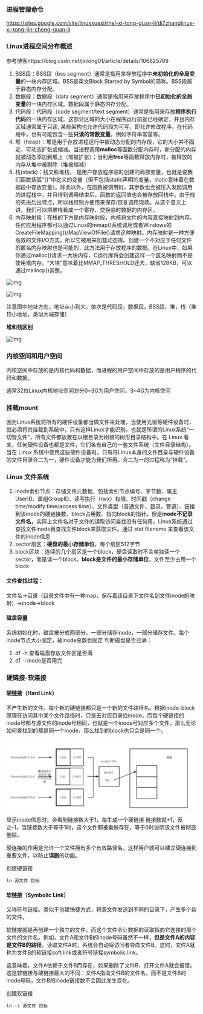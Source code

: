 ### 进程管理命令

https://sites.google.com/site/linuxxuexi/rhel-xi-tong-guan-li/di7zhanglinux-xi-tong-jin-cheng-guan-li

### Linux进程空间分布概述

参考博客https://blog.csdn.net/jinking01/article/details/106825769

1. BSS段：BSS段（bss segment）通常是指用来存放程序中**未初始化的全局变量**的一块内存区域。BSS是英文Block Started by Symbol的简称。BSS段属于静态内存分配。
2. 数据段：数据段（data segment）通常是指用来存放程序中**已初始化的全局变量**的一块内存区域。数据段属于静态内存分配。
3. 代码段：代码段（code segment/text segment）通常是指用来存放**程序执行代码**的一块内存区域。这部分区域的大小在程序运行前就已经确定，并且内存区域通常属于只读, 某些架构也允许代码段为可写，即允许修改程序。在代码段中，也有可能包含一些**只读的常数变量**，例如字符串常量等。
4. 堆（heap）：堆是用于存放进程运行中被动态分配的内存段，它的大小并不固定，可动态扩张或缩减。当进程调用**malloc**等函数分配内存时，新分配的内存就被动态添加到堆上（堆被扩张）；当利用**free**等函数释放内存时，被释放的内存从堆中被剔除（堆被缩减）
5. 栈(stack)：栈又称堆栈， 是用户存放程序临时创建的局部变量，也就是说我们函数括弧“{}”中定义的变量（但不包括static声明的变量，static意味着在数据段中存放变量）。除此以外，在函数被调用时，其参数也会被压入发起调用的进程栈中，并且待到调用结束后，函数的返回值也会被存放回栈中。由于栈的先进后出特点，所以栈特别方便用来保存/恢复调用现场。从这个意义上讲，我们可以把堆栈看成一个寄存、交换临时数据的内存区。
6. 内存映射段：在栈的下方是内存映射段，内核将文件的内容直接映射到内存。任何应用程序都可以通过Linux的mmap()系统调用或者Windows的CreateFileMapping()/MapViewOfFile()请求这种映射。内存映射是一种方便高效的文件I/O方式，所以它被用来加载动态库。创建一个不对应于任何文件的匿名内存映射也是可能的，此方法用于存放程序的数据。在Linux中，如果你通过malloc()请求一大块内存，C运行库将会创建这样一个匿名映射而不是使用堆内存。“大块”意味着比MMAP_THRESHOLD还大，缺省128KB，可以通过mallocp()调整。

![img](https://imgconvert.csdnimg.cn/aHR0cHM6Ly9waWM0LnpoaW1nLmNvbS84MC92Mi04MmY1NjcxNDZmODM2NDViZGZhZGVhMDY4MWFkMDgxZl83MjB3LnBuZw?x-oss-process=image/format,png)

![img](https://imgconvert.csdnimg.cn/aHR0cHM6Ly9waWMzLnpoaW1nLmNvbS84MC92Mi1lOTBmYjA0OWVlNmY3OWRmYThkZGZlOTAzNDkwM2Y5Ml83MjB3LnBuZw?x-oss-process=image/format,png)

注意图中地址方向，地址从小到大，依次是代码段，数据段，BSS段，堆，栈（堆顶小地址，类似大端存储）

**堆和栈区别**

![img](https://imgconvert.csdnimg.cn/aHR0cHM6Ly9waWMxLnpoaW1nLmNvbS84MC92Mi1lMDdkMzhhNDAzMTc1Y2I3NjJhZTliMGI0MmFlNDJlNF83MjB3LnBuZw?x-oss-process=image/format,png)

### 内核空间和用户空间

内核空间中存放的是内核代码和数据，而进程的用户空间中存放的是用户程序的代码和数据。

通常32位Linux内核地址空间划分0~3G为用户空间，3~4G为内核空间

### 挂载mount

因为Linux系统将所有的硬件设备都当做文件来处理，当使用光驱等硬件设备时，就必须将其挂载到系统中，只有这样Linux才能识别。也就是所谓的Linux系统“一切皆文件”，所有文件都放置在以根目录为树根的树形目录结构中。在 Linux 看来，任何硬件设备也都是文件，它们各有自己的一套文件系统（文件目录结构）。
当在 Linux 系统中使用这些硬件设备时，只有将Linux本身的文件目录与硬件设备的文件目录合二为一，硬件设备才能为我们所用。合二为一的过程称为“挂载”。

### Linux 文件系统 

1. inode索引节点：存储文件元数据，包括索引节点编号、字节数、属主UserID、属组GroupID、读写执行（rwx）权限、时间戳（change time/modify time/access time）、文件类型（普通文件，目录，管道）、链接到该inode的硬链接数、block占用数、指向block的指针。但是**inode不记录文件名**，实际上文件名对于文件的读取访问查找没有任何用，Linux系统通过查找文件inode再查找文件block来获取文件。通过 stat filename 来查看该文件的inode信息
2. sector扇区：**硬盘的最小存储单位**，每个扇区512字节
3. block区块：连续的几个扇区是一个block，硬盘读取时不会单独读一个sector，而是读一个block。**block是文件的最小存储单位**，文件至少占用一个block

#### 文件查找过程：
文件名->目录（目录文件中有一种map，保存着该目录下文件名到文件inode的映射）->inode->block

#### 磁盘容量
系统初始化时，磁盘被分成两部分，一部分储存inode，一部分储存文件。每个inode节点大小固定，故inode总数也固定
判断磁盘是否已满：
1. df -h 查看磁盘存放文件区是否满
2. df -i inode是否用完

### 硬链接-软连接

#### 硬链接（Hard Link）
不产生新的文件。每个新的硬链接都只是一个新的文件路径名。根据inode-block原理在访问其中某个文件路径时，只是去对应目录找inode，而每个硬链接的inode号都与源文件的inode号相同，也就是一个inode号对应多个文件。那么无论如何查找到的都是同一个inode，那么找到的block也只会是同一个。

![硬链接](image/image1.png)

显示inode信息时，会看到链接数大于1，每生成一个硬链接 链接数就+1，反之-1，当链接数大于等于1时，这个文件都被看做存在，等于0时说明该文件被彻底删除。

硬连接的作用是允许一个文件拥有多个有效路径名，这样用户就可以建立硬连接到重要文件，以防止**误删**的功能。

创建硬链接
```shell
ln 源文件 目标 
```

#### 软链接（Symbolic Link）

又称符号链接。类似于创建快捷方式，将源文件发送到不同的目录下，产生多个新的文件。

软链接就是再创建一个独立的文件，而这个文件会让数据的读取指向它连接的那个文件的文件名。例如，文件A和文件B的inode号码虽然不一样，**但是文件A的内容是文件B的路径**。读取文件A时，系统会自动将访问者导向文件B。这时，文件A就称为文件B的软链接soft link或者符号链接symbolic link。

这意味着，文件A依赖于文件B而存在，如果删除了文件B，打开文件A就会报错。这是软链接与硬链接最大的不同：文件A指向文件B的文件名，而不是文件B的inode号码，文件B的inode链接数不会因此发生变化。

创建软链接
```shell
ln -s 源文件 目标
```
